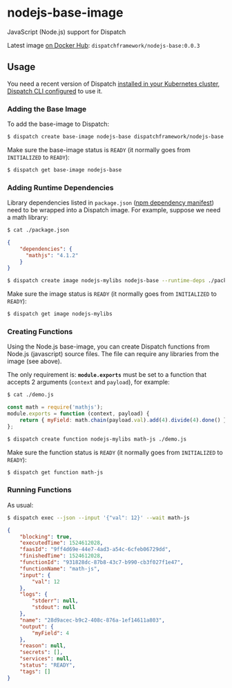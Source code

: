 # nodejs-base-image
JavaScript (Node.js) support for Dispatch

Latest image [on Docker Hub](https://hub.docker.com/r/dispatchframework/nodejs-base/): `dispatchframework/nodejs-base:0.0.3`

## Usage

You need a recent version of Dispatch [installed in your Kubernetes cluster, Dispatch CLI configured](https://vmware.github.io/dispatch/documentation/guides/quickstart) to use it.

### Adding the Base Image

To add the base-image to Dispatch:
```bash
$ dispatch create base-image nodejs-base dispatchframework/nodejs-base:0.0.3
```

Make sure the base-image status is `READY` (it normally goes from `INITIALIZED` to `READY`):
```bash
$ dispatch get base-image nodejs-base
```

### Adding Runtime Dependencies

Library dependencies listed in `package.json` ([npm dependency manifest](https://docs.npmjs.com/files/package.json)) need to be wrapped into a Dispatch image. For example, suppose we need a math library:

```bash
$ cat ./package.json
```
```json
{
    "dependencies": {
      "mathjs": "4.1.2"
    }
}
```
```bash
$ dispatch create image nodejs-mylibs nodejs-base --runtime-deps ./package.json
```

Make sure the image status is `READY` (it normally goes from `INITIALIZED` to `READY`):
```bash
$ dispatch get image nodejs-mylibs
```


### Creating Functions

Using the Node.js base-image, you can create Dispatch functions from Node.js (javascript) source files. The file can require any libraries from the image (see above).

The only requirement is: **`module.exports`** must be set to a function that accepts 2 arguments (`context` and `payload`), for example:  
```bash
$ cat ./demo.js
```
```javascript
const math = require('mathjs');
module.exports = function (context, payload) {
    return { myField: math.chain(payload.val).add(4).divide(4).done() }
};
```

```bash
$ dispatch create function nodejs-mylibs math-js ./demo.js
```

Make sure the function status is `READY` (it normally goes from `INITIALIZED` to `READY`):
```bash
$ dispatch get function math-js
```

### Running Functions

As usual:

```bash
$ dispatch exec --json --input '{"val": 12}' --wait math-js
```
```json
{
    "blocking": true,
    "executedTime": 1524612028,
    "faasId": "9ff4d69e-44e7-4ad3-a54c-6cfeb06729dd",
    "finishedTime": 1524612028,
    "functionId": "931828dc-87b8-43c7-b990-cb3f027f1e47",
    "functionName": "math-js",
    "input": {
        "val": 12
    },
    "logs": {
        "stderr": null,
        "stdout": null
    },
    "name": "28d9acec-b9c2-408c-876a-1ef14611a803",
    "output": {
        "myField": 4
    },
    "reason": null,
    "secrets": [],
    "services": null,
    "status": "READY",
    "tags": []
}
```
